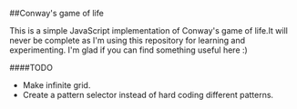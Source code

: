 ##Conway's game of life

This is a simple JavaScript implementation of Conway's game of life.It will never be complete as I'm using this repository for learning and experimenting. I'm glad if you can find something useful here :)

####TODO
* Make infinite grid.
* Create a pattern selector instead of hard coding different patterns.